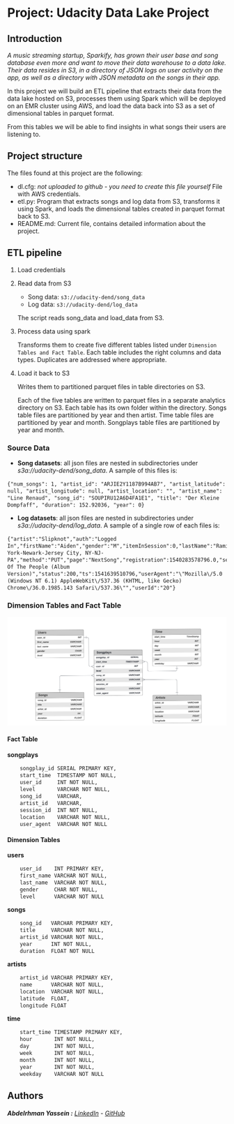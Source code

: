 # Project: Udacity Data Lake Project

## Introduction

*A music streaming startup, Sparkify, has grown their user base and song database even more and want to move their data warehouse to a data lake. Their data resides in S3, in a directory of JSON logs on user activity on the app, as well as a directory with JSON metadata on the songs in their app.*

In this project we will build an ETL pipeline that extracts their data from the data lake hosted on S3, processes them using Spark which will be deployed on an EMR cluster using AWS, and load the data back into S3 as a set of dimensional tables in parquet format. 

From this tables we will be able to find insights in what songs their users are listening to.


## Project structure

The files found at this project are the following:

- dl.cfg: *not uploaded to github - you need to create this file yourself* File with AWS credentials.
- etl.py: Program that extracts songs and log data from S3, transforms it using Spark, and loads the dimensional tables created in parquet format back to S3.
- README.md: Current file, contains detailed information about the project.

## ETL pipeline

1. Load credentials
2. Read data from S3
    - Song data: `s3://udacity-dend/song_data`
    - Log data: `s3://udacity-dend/log_data`

    The script reads song_data and load_data from S3.

3. Process data using spark

    Transforms them to create five different tables listed under `Dimension Tables and Fact Table`.
    Each table includes the right columns and data types. Duplicates are addressed where appropriate.

4. Load it back to S3

    Writes them to partitioned parquet files in table directories on S3.

    Each of the five tables are written to parquet files in a separate analytics directory on S3. Each table has its own folder within the directory. Songs table files are partitioned by year and then artist. Time table files are partitioned by year and month. Songplays table files are partitioned by year and month.

### Source Data
- **Song datasets**: all json files are nested in subdirectories under *s3a://udacity-dend/song_data*. A sample of this files is:

```
{"num_songs": 1, "artist_id": "ARJIE2Y1187B994AB7", "artist_latitude": null, "artist_longitude": null, "artist_location": "", "artist_name": "Line Renaud", "song_id": "SOUPIRU12A6D4FA1E1", "title": "Der Kleine Dompfaff", "duration": 152.92036, "year": 0}
```

- **Log datasets**: all json files are nested in subdirectories under *s3a://udacity-dend/log_data*. A sample of a single row of each files is:

```
{"artist":"Slipknot","auth":"Logged In","firstName":"Aiden","gender":"M","itemInSession":0,"lastName":"Ramirez","length":192.57424,"level":"paid","location":"New York-Newark-Jersey City, NY-NJ-PA","method":"PUT","page":"NextSong","registration":1540283578796.0,"sessionId":19,"song":"Opium Of The People (Album Version)","status":200,"ts":1541639510796,"userAgent":"\"Mozilla\/5.0 (Windows NT 6.1) AppleWebKit\/537.36 (KHTML, like Gecko) Chrome\/36.0.1985.143 Safari\/537.36\"","userId":"20"}
```

### Dimension Tables and Fact Table
![Star-Schema](images/Project-Data-Modeling-with-Postgres-Star-Schema.png)
#### Fact Table
**songplays** 
```
    songplay_id SERIAL PRIMARY KEY,
    start_time  TIMESTAMP NOT NULL,
    user_id     INT NOT NULL,
    level       VARCHAR NOT NULL,
    song_id     VARCHAR,
    artist_id   VARCHAR,
    session_id  INT NOT NULL,
    location    VARCHAR NOT NULL,
    user_agent  VARCHAR NOT NULL
```

#### Dimension Tables
**users** 
```
    user_id    INT PRIMARY KEY,
    first_name VARCHAR NOT NULL,
    last_name  VARCHAR NOT NULL,
    gender     CHAR NOT NULL,
    level      VARCHAR NOT NULL
```
**songs** 
```
    song_id   VARCHAR PRIMARY KEY,
    title     VARCHAR NOT NULL,
    artist_id VARCHAR NOT NULL,
    year      INT NOT NULL,
    duration  FLOAT NOT NULL
```

**artists** 
```
    artist_id VARCHAR PRIMARY KEY,
    name      VARCHAR NOT NULL,
    location  VARCHAR NOT NULL,
    latitude  FLOAT,
    longitude FLOAT
```

**time**
```
    start_time TIMESTAMP PRIMARY KEY,
    hour       INT NOT NULL,
    day        INT NOT NULL,
    week       INT NOT NULL,
    month      INT NOT NULL,
    year       INT NOT NULL,
    weekday    VARCHAR NOT NULL
```



## Authors

######  **Abdelrhman Yassein  :**  [LinkedIn](https://www.linkedin.com/in/Abdelrhman-Yassein/) - [GitHub](https://github.com/Abdelrhman-Yassein?tab=repositories)